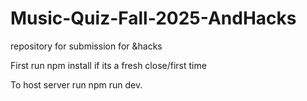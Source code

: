 # Music-Quiz-Fall-2025-AndHacks
repository for submission for &amp;hacks

First run npm install if its a fresh close/first time

To host server run npm run dev.